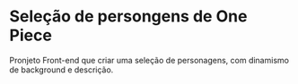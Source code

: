 # Seleção de persongens de One Piece

Pronjeto Front-end que criar uma seleção de personagens, com dinamismo de background e descrição.
